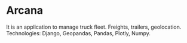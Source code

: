 # Arcana
It is an application to manage truck fleet. Freights, trailers, geolocation. Technologies: Django, Geopandas, Pandas, Plotly, Numpy.
